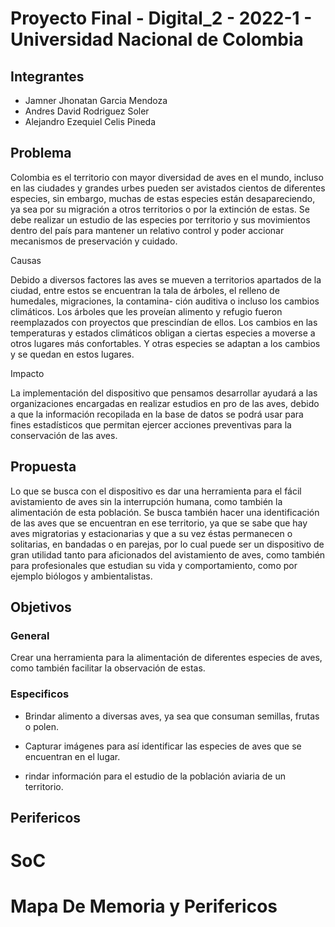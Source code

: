 # Proyecto Final - Digital_2 - 2022-1 - Universidad Nacional de Colombia


## Integrantes

* Jamner Jhonatan Garcia Mendoza
* Andres David Rodriguez Soler
* Alejandro Ezequiel Celis Pineda

## Problema

Colombia es el territorio con mayor diversidad de aves en
el mundo, incluso en las ciudades y grandes urbes pueden
ser avistados cientos de diferentes especies, sin embargo,
muchas de estas especies están desapareciendo, ya sea por
su migración a otros territorios o por la extinción de estas. Se
debe realizar un estudio de las especies por territorio y sus
movimientos dentro del país para mantener un relativo control
y poder accionar mecanismos de preservación y cuidado.

Causas

Debido a diversos factores las aves se mueven a territorios
apartados de la ciudad, entre estos se encuentran la tala de
árboles, el relleno de humedales, migraciones, la contamina-
ción auditiva o incluso los cambios climáticos. Los árboles
que les proveían alimento y refugio fueron reemplazados
con proyectos que prescindían de ellos. Los cambios en las
temperaturas y estados climáticos obligan a ciertas especies a
moverse a otros lugares más confortables. Y otras especies se
adaptan a los cambios y se quedan en estos lugares.

Impacto

La implementación del dispositivo que pensamos desarrollar
ayudará a las organizaciones encargadas en realizar estudios
en pro de las aves, debido a que la información recopilada
en la base de datos se podrá usar para fines estadísticos que
permitan ejercer acciones preventivas para la conservación de
las aves.

## Propuesta

Lo que se busca con el dispositivo es dar una herramienta
para el fácil avistamiento de aves sin la interrupción humana,
como también la alimentación de esta población. Se busca
también hacer una identificación de las aves que se encuentran
en ese territorio, ya que se sabe que hay aves migratorias y
estacionarias y que a su vez éstas permanecen o solitarias, en
bandadas o en parejas, por lo cual puede ser un dispositivo
de gran utilidad tanto para aficionados del avistamiento de
aves, como también para profesionales que estudian su vida y
comportamiento, como por ejemplo biólogos y ambientalistas.

## Objetivos

### General

Crear una herramienta para la alimentación de diferentes
especies de aves, como también facilitar la observación de
estas.

 ### Especificos

* Brindar alimento a diversas aves, ya sea que consuman
semillas, frutas o polen.

* Capturar imágenes para así identificar las especies de
aves que se encuentran en el lugar.

* rindar información para el estudio de la población
aviaria de un territorio.

## Perifericos 

# SoC

# Mapa De Memoria y Perifericos
